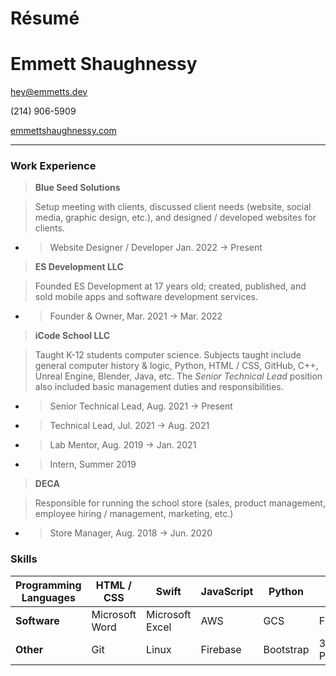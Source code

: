 # Résumé

# Emmett Shaughnessy

hey@emmetts.dev

(214) 906-5909

[emmettshaughnessy.com](http://emmettshaughnessy.com)

----

### Work Experience

> **Blue Seed Solutions**

> Setup meeting with clients, discussed client needs (website, social media, graphic design, etc.), and designed / developed websites for clients.

- > Website Designer / Developer        Jan. 2022 → Present

> **ES Development LLC**

> Founded ES Development at 17 years old; created, published, and sold mobile apps and software development services.

- > Founder & Owner,                         Mar. 2021 → Mar. 2022

> **iCode School LLC**

> Taught K-12 students computer science. Subjects taught include general computer history & logic, Python, HTML / CSS, GitHub, C++, Unreal Engine, Blender, Java, etc. The *Senior Technical Lead* position also included basic management duties and responsibilities.

- > Senior Technical Lead,                 Aug. 2021 → Present
- > Technical Lead,                             Jul. 2021 → Aug. 2021
- > Lab Mentor,                                    Aug. 2019 → Jan. 2021
- > Intern,                                              Summer 2019

> **DECA**

> Responsible for running the school store (sales, product management, employee hiring / management, marketing, etc.)

- > Store Manager,                              Aug. 2018 → Jun. 2020

### Skills

| **Programming Languages** | HTML / CSS     | Swift           | JavaScript | Python    | Java        |
| ------------------------- | -------------- | --------------- | ---------- | --------- | ----------- |
| **Software**              | Microsoft Word | Microsoft Excel | AWS        | GCS       | Firebase    |
| **Other**                 | Git            | Linux           | Firebase   | Bootstrap | 3D Printing |

